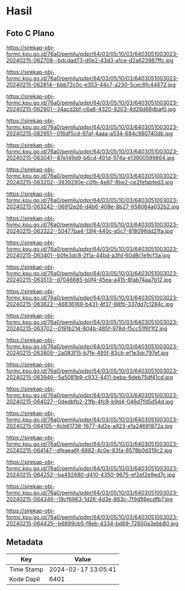 # Hasil

## Foto C Plano

https://sirekap-obj-formc.kpu.go.id/76a0/pemilu/pdpr/64/03/05/10/03/6403051003023-20240215-062708--bdcdad73-d0e2-43d3-a1ce-d2a623987ffc.jpg

https://sirekap-obj-formc.kpu.go.id/76a0/pemilu/pdpr/64/03/05/10/03/6403051003023-20240215-062814--bbb72c0c-e353-44c7-a230-5cec6fc44672.jpg

https://sirekap-obj-formc.kpu.go.id/76a0/pemilu/pdpr/64/03/05/10/03/6403051003023-20240215-062901--34acd2bf-c6a8-4320-8203-4d26d66dbaf0.jpg

https://sirekap-obj-formc.kpu.go.id/76a0/pemilu/pdpr/64/03/05/10/03/6403051003023-20240215-062951--016df5cd-97af-4aaa-a534-684c980740db.jpg

https://sirekap-obj-formc.kpu.go.id/76a0/pemilu/pdpr/64/03/05/10/03/6403051003023-20240215-063041--87e149d9-b6cd-401d-974a-e13900599864.jpg

https://sirekap-obj-formc.kpu.go.id/76a0/pemilu/pdpr/64/03/05/10/03/6403051003023-20240215-063202--3939290e-c0fb-4e87-8be2-ce2fefabfed3.jpg

https://sirekap-obj-formc.kpu.go.id/76a0/pemilu/pdpr/64/03/05/10/03/6403051003023-20240215-063242--06912e26-d4b6-408e-8b27-658064a032b2.jpg

https://sirekap-obj-formc.kpu.go.id/76a0/pemilu/pdpr/64/03/05/10/03/6403051003023-20240215-063322--50477ba4-13f4-440c-a5c7-818096dd21fa.jpg

https://sirekap-obj-formc.kpu.go.id/76a0/pemilu/pdpr/64/03/05/10/03/6403051003023-20240215-063401--b0fe3dc8-2f1a-44bd-a3fd-60d8c1e9cf3a.jpg

https://sirekap-obj-formc.kpu.go.id/76a0/pemilu/pdpr/64/03/05/10/03/6403051003023-20240215-063513--d7046685-b0f4-45ea-a415-8fab74aa7b12.jpg

https://sirekap-obj-formc.kpu.go.id/76a0/pemilu/pdpr/64/03/05/10/03/6403051003023-20240215-063622--46836169-b431-4f37-88fb-337dd7c1284c.jpg

https://sirekap-obj-formc.kpu.go.id/76a0/pemilu/pdpr/64/03/05/10/03/6403051003023-20240215-063702--0191b214-804b-485f-978d-f5cc51f6f1f2.jpg

https://sirekap-obj-formc.kpu.go.id/76a0/pemilu/pdpr/64/03/05/10/03/6403051003023-20240215-063809--2a083f15-b7fe-495f-83cb-ef1e3dc797ef.jpg

https://sirekap-obj-formc.kpu.go.id/76a0/pemilu/pdpr/64/03/05/10/03/6403051003023-20240215-063946--5a5081b9-c933-4411-beba-6deb75df41cd.jpg

https://sirekap-obj-formc.kpu.go.id/76a0/pemilu/pdpr/64/03/05/10/03/6403051003023-20240215-064027--0dedbfb2-21fb-4fc8-b9d4-046d7fd5d54d.jpg

https://sirekap-obj-formc.kpu.go.id/76a0/pemilu/pdpr/64/03/05/10/03/6403051003023-20240215-064105--6cb61738-1677-4d2e-a923-e1a24691872a.jpg

https://sirekap-obj-formc.kpu.go.id/76a0/pemilu/pdpr/64/03/05/10/03/6403051003023-20240215-064147--dfeaea6f-6882-4c0e-83fa-8578b0d319c2.jpg

https://sirekap-obj-formc.kpu.go.id/76a0/pemilu/pdpr/64/03/05/10/03/6403051003023-20240215-064252--ba492680-d410-4350-9675-ef2ef2e9ed7c.jpg

https://sirekap-obj-formc.kpu.go.id/76a0/pemilu/pdpr/64/03/05/10/03/6403051003023-20240215-064346--19cf6963-1d26-4d3e-863c-7f9d98ecdfb7.jpg

https://sirekap-obj-formc.kpu.go.id/76a0/pemilu/pdpr/64/03/05/10/03/6403051003023-20240215-064425--b6899cb5-f8eb-4334-bd69-72600a3ebb80.jpg


## Metadata

| Key        | Value               |
| ---------- | ------------------- |
| Time Stamp | 2024-02-17 13:05:41 |
| Kode Dapil | 6401                |



